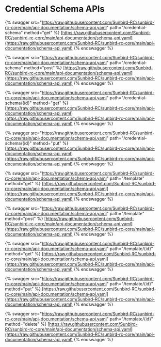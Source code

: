 # Credential Schema APIs

{% swagger src="https://raw.githubusercontent.com/Sunbird-RC/sunbird-rc-core/main/api-documentation/schema-api.yaml" path="/credential-schema" method="get" %}
[https://raw.githubusercontent.com/Sunbird-RC/sunbird-rc-core/main/api-documentation/schema-api.yaml](https://raw.githubusercontent.com/Sunbird-RC/sunbird-rc-core/main/api-documentation/schema-api.yaml)
{% endswagger %}

{% swagger src="https://raw.githubusercontent.com/Sunbird-RC/sunbird-rc-core/main/api-documentation/schema-api.yaml" path="/credential-schema" method="post" %}
[https://raw.githubusercontent.com/Sunbird-RC/sunbird-rc-core/main/api-documentation/schema-api.yaml](https://raw.githubusercontent.com/Sunbird-RC/sunbird-rc-core/main/api-documentation/schema-api.yaml)
{% endswagger %}

{% swagger src="https://raw.githubusercontent.com/Sunbird-RC/sunbird-rc-core/main/api-documentation/schema-api.yaml" path="/credential-schema/{id}" method="get" %}
[https://raw.githubusercontent.com/Sunbird-RC/sunbird-rc-core/main/api-documentation/schema-api.yaml](https://raw.githubusercontent.com/Sunbird-RC/sunbird-rc-core/main/api-documentation/schema-api.yaml)
{% endswagger %}

{% swagger src="https://raw.githubusercontent.com/Sunbird-RC/sunbird-rc-core/main/api-documentation/schema-api.yaml" path="/credential-schema/{id}" method="put" %}
[https://raw.githubusercontent.com/Sunbird-RC/sunbird-rc-core/main/api-documentation/schema-api.yaml](https://raw.githubusercontent.com/Sunbird-RC/sunbird-rc-core/main/api-documentation/schema-api.yaml)
{% endswagger %}

{% swagger src="https://raw.githubusercontent.com/Sunbird-RC/sunbird-rc-core/main/api-documentation/schema-api.yaml" path="/template" method="get" %}
[https://raw.githubusercontent.com/Sunbird-RC/sunbird-rc-core/main/api-documentation/schema-api.yaml](https://raw.githubusercontent.com/Sunbird-RC/sunbird-rc-core/main/api-documentation/schema-api.yaml)
{% endswagger %}

{% swagger src="https://raw.githubusercontent.com/Sunbird-RC/sunbird-rc-core/main/api-documentation/schema-api.yaml" path="/template" method="post" %}
[https://raw.githubusercontent.com/Sunbird-RC/sunbird-rc-core/main/api-documentation/schema-api.yaml](https://raw.githubusercontent.com/Sunbird-RC/sunbird-rc-core/main/api-documentation/schema-api.yaml)
{% endswagger %}

{% swagger src="https://raw.githubusercontent.com/Sunbird-RC/sunbird-rc-core/main/api-documentation/schema-api.yaml" path="/template/{id}" method="get" %}
[https://raw.githubusercontent.com/Sunbird-RC/sunbird-rc-core/main/api-documentation/schema-api.yaml](https://raw.githubusercontent.com/Sunbird-RC/sunbird-rc-core/main/api-documentation/schema-api.yaml)
{% endswagger %}

{% swagger src="https://raw.githubusercontent.com/Sunbird-RC/sunbird-rc-core/main/api-documentation/schema-api.yaml" path="/template/{id}" method="put" %}
[https://raw.githubusercontent.com/Sunbird-RC/sunbird-rc-core/main/api-documentation/schema-api.yaml](https://raw.githubusercontent.com/Sunbird-RC/sunbird-rc-core/main/api-documentation/schema-api.yaml)
{% endswagger %}

{% swagger src="https://raw.githubusercontent.com/Sunbird-RC/sunbird-rc-core/main/api-documentation/schema-api.yaml" path="/template/{id}" method="delete" %}
[https://raw.githubusercontent.com/Sunbird-RC/sunbird-rc-core/main/api-documentation/schema-api.yaml](https://raw.githubusercontent.com/Sunbird-RC/sunbird-rc-core/main/api-documentation/schema-api.yaml)
{% endswagger %}
